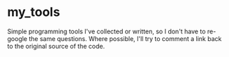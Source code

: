 # my_tools
Simple programming tools I've collected or written, so I don't have to re-google the same questions.
Where possible, I'll try to comment a link back to the original source of the code.
